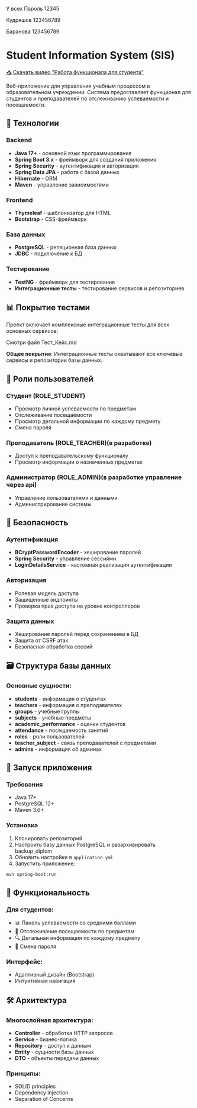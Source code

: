 У всех Пароль 12345

Кудряшов 123456789

Баранова 123456789

# Student Information System (SIS)

[📥 Скачать видео "Работа функционала для студента"](src/main/resources/Работа_Функционала_Для_Студента.webm)

Веб-приложение для управления учебным процессом в образовательном учреждении. Система предоставляет функционал для студентов и преподавателей по отслеживанию успеваемости и посещаемости.

## 🚀 Технологии

### Backend
- **Java 17+** - основной язык программирования
- **Spring Boot 3.x** - фреймворк для создания приложения
- **Spring Security** - аутентификация и авторизация
- **Spring Data JPA** - работа с базой данных
- **Hibernate** - ORM
- **Maven** - управление зависимостями

### Frontend
- **Thymeleaf** - шаблонизатор для HTML
- **Bootstrap** - CSS-фреймворк

### База данных
- **PostgreSQL** - реляционная база данных
- **JDBC** - подключение к БД

### Тестирование
- **TestNG** - фреймворк для тестирования
- **Интеграционные тесты** - тестирование сервисов и репозиториев

## 📊 Покрытие тестами

Проект включает комплексные интеграционные тесты для всех основных сервисов:

Смотри файл Тест_Кейс.md

**Общее покрытие**: Интеграционные тесты охватывают все ключевые сервисы и репозитории базы данных.

## 👥 Роли пользователей

### Студент (ROLE_STUDENT)
- Просмотр личной успеваемости по предметам
- Отслеживание посещаемости
- Просмотр детальной информации по каждому предмету
- Смена пароля

### Преподаватель (ROLE_TEACHER)(в разработке)
- Доступ к преподавательскому функционалу
- Просмотр информации о назначенных предметах

### Администратор (ROLE_ADMIN)(в разработке управление через api)
- Управление пользователями и данными
- Администрирование системы

## 🔐 Безопасность

### Аутентификация
- **BCryptPasswordEncoder** - хеширование паролей
- **Spring Security** - управление сессиями
- **LoginDetailsService** - кастомная реализация аутентификации

### Авторизация
- Ролевая модель доступа
- Защищенные эндпоинты
- Проверка прав доступа на уровне контроллеров

### Защита данных
- Хеширование паролей перед сохранением в БД
- Защита от CSRF атак
- Безопасная обработка сессий

## 🗃️ Структура базы данных

### Основные сущности:
- **students** - информация о студентах
- **teachers** - информация о преподавателях
- **groups** - учебные группы
- **subjects** - учебные предметы
- **academic_performance** - оценки студентов
- **attendance** - посещаемость занятий
- **roles** - роли пользователей
- **teacher_subject** - связь преподавателей с предметами
- **admins** - информация об админах

## 🚀 Запуск приложения

### Требования
- Java 17+
- PostgreSQL 12+
- Maven 3.6+

### Установка
1. Клонировать репозиторий
2. Настроить базу данных PostgreSQL и разархивировать backup_diplom
3. Обновить настройки в `application.yml`
4. Запустить приложение:

```bash
mvn spring-boot:run
```

## 📱 Функциональность

### Для студентов:
- 📊 Панель успеваемости со средними баллами
- 📅 Отслеживание посещаемости по предметам
- 🔍 Детальная информация по каждому предмету
- 🔐 Смена пароля

### Интерфейс:
- Адаптивный дизайн (Bootstrap)
- Интуитивная навигация

## 🛠️ Архитектура

### Многослойная архитектура:
- **Controller** - обработка HTTP запросов
- **Service** - бизнес-логика
- **Repository** - доступ к данным
- **Entity** - сущности базы данных
- **DTO** - объекты передачи данных

### Принципы:
- SOLID principles
- Dependency Injection
- Separation of Concerns
